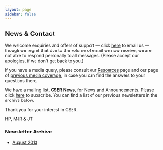 ```yaml
---
layout: page
sidebar: false
---
```


## News & Contact

We welcome enquiries and offers of support — click [here](mailto:contact@cser.org) to email us — though we regret that due to the volume of email we now receive, we are not able to respond personally to all messages. (Please accept our apologies, if we don't get back to you.)

If you have a media query, please consult our [Resources](resources.html) page and our page of [previous media coverage](media.html), in case you can find the answers to your questions there.

We have a mailing list, **CSER News**, for News and Announcements. Please click [here](http://eepurl.com/Cs_HD) to subscribe. You can find a list of our previous newsletters in the archive below. 

Thank you for your interest in CSER.

HP, MJR & JT

### Newsletter Archive

* [August 2013](http://us7.campaign-archive2.com/?u=4ea4100d3725552d8efc5a0ef&id=74391c1d82)
